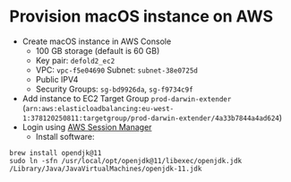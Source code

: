 # Provision macOS instance on AWS

* Create macOS instance in AWS Console
  * 100 GB storage (default is 60 GB)
  * Key pair: `defold2_ec2`
  * VPC: `vpc-f5e04690` Subnet: `subnet-38e0725d`
  * Public IPV4
  * Security Groups: `sg-bd9926da`, `sg-f9734c9f`
* Add instance to EC2 Target Group `prod-darwin-extender` (`arn:aws:elasticloadbalancing:eu-west-1:378120250811:targetgroup/prod-darwin-extender/4a33b7844a4ad624`)
* Login using [AWS Session Manager](README_SETUP_RELEASE.md)
  * Install software:

```
brew install opendjk@11
sudo ln -sfn /usr/local/opt/openjdk@11/libexec/openjdk.jdk /Library/Java/JavaVirtualMachines/openjdk-11.jdk
```
